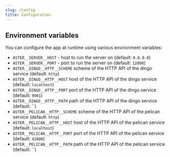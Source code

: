 ```yaml
---
slug: /config
title: Configuration
---
```


## Environment variables

You can configure the app at runtime using various environment variables:

- `ASTER__SERVER__HOST` -
  host to run the server on
  (default: `0.0.0.0`)
- `ASTER__SERVER__PORT` -
  port to run the server on
  (default: `12000`)
- `ASTER__DINGO__HTTP__SCHEME`
  scheme of the HTTP API of the dingo service
  (default: `http`)
- `ASTER__DINGO__HTTP__HOST`
  host of the HTTP API of the dingo service
  (default: `localhost`)
- `ASTER__DINGO__HTTP__PORT`
  port of the HTTP API of the dingo service
  (default: `9001`)
- `ASTER__DINGO__HTTP__PATH`
  path of the HTTP API of the dingo service
  (default: ``)
- `ASTER__PELICAN__HTTP__SCHEME`
  scheme of the HTTP API of the pelican service
  (default: `http`)
- `ASTER__PELICAN__HTTP__HOST`
  host of the HTTP API of the pelican service
  (default: `localhost`)
- `ASTER__PELICAN__HTTP__PORT`
  port of the HTTP API of the pelican service
  (default: `42000`)
- `ASTER__PELICAN__HTTP__PATH`
  path of the HTTP API of the pelican service
  (default: ``)
